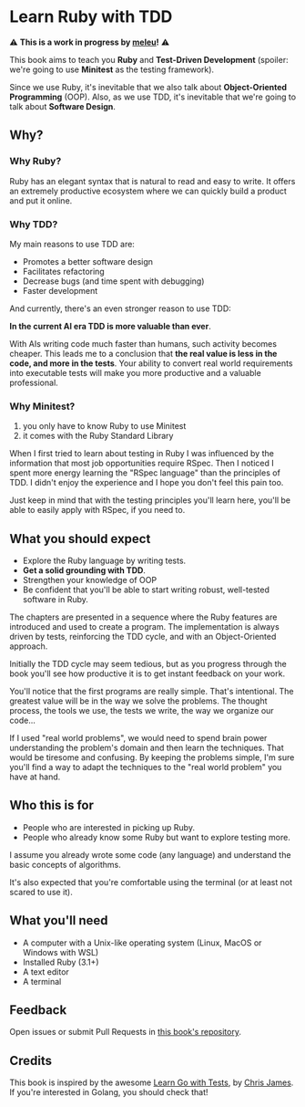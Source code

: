 # Learn Ruby with TDD

⚠ **This is a work in progress by [meleu](https://github.com/meleu)!** ⚠

This book aims to teach you **Ruby** and **Test-Driven Development** (spoiler: we're going to use **Minitest** as the testing framework).

Since we use Ruby, it's inevitable that we also talk about **Object-Oriented Programming** (OOP). Also, as we use TDD, it's inevitable that we're going to talk about **Software Design**.

## Why?

### Why Ruby?

Ruby has an elegant syntax that is natural to read and easy to write. It offers an extremely productive ecosystem where we can quickly build a product and put it online.


### Why TDD?

My main reasons to use TDD are:

- Promotes a better software design
- Facilitates refactoring
- Decrease bugs (and time spent with debugging)
- Faster development

And currently, there's an even stronger reason to use TDD:

**In the current AI era TDD is more valuable than ever**.

With AIs writing code much faster than humans, such activity becomes cheaper. This leads me to a conclusion that **the real value is less in the code, and more in the tests**. Your ability to convert real world requirements into executable tests will make you more productive and a valuable professional.

### Why Minitest?

1. you only have to know Ruby to use Minitest
2. it comes with the Ruby Standard Library

When I first tried to learn about testing in Ruby I was influenced by the information that most job opportunities require RSpec. Then I noticed I spent more energy learning the "RSpec language" than the principles of TDD. I didn't enjoy the experience and I hope you don't feel this pain too.

Just keep in mind that with the testing principles you'll learn here, you'll be able to easily apply with RSpec, if you need to.

## What you should expect

- Explore the Ruby language by writing tests.
- **Get a solid grounding with TDD**.
- Strengthen your knowledge of OOP
- Be confident that you'll be able to start writing robust, well-tested software in Ruby.

The chapters are presented in a sequence where the Ruby features are introduced and used to create a program. The implementation is always driven by tests, reinforcing the TDD cycle, and with an Object-Oriented approach.

Initially the TDD cycle may seem tedious, but as you progress through the book you'll see how productive it is to get instant feedback on your work.

You'll notice that the first programs are really simple. That's intentional. The greatest value will be in the way we solve the problems. The thought process, the tools we use, the tests we write, the way we organize our code...

If I used "real world problems", we would need to spend brain power understanding the problem's domain and then learn the techniques. That would be tiresome and confusing. By keeping the problems simple, I'm sure you'll find a way to adapt the techniques to the "real world problem" you have at hand.


## Who this is for

- People who are interested in picking up Ruby.
- People who already know some Ruby but want to explore testing more.

I assume you already wrote some code (any language) and understand the basic concepts of algorithms.

It's also expected that you're comfortable using the terminal (or at least not scared to use it).


## What you'll need

- A computer with a Unix-like operating system (Linux, MacOS or Windows with WSL)
- Installed Ruby (3.1+)
- A text editor
- A terminal


## Feedback

Open issues or submit Pull Requests in [this book's repository](https://github.com/meleu/tdd-ruby).


## Credits

This book is inspired by the awesome [Learn Go with Tests](https://quii.gitbook.io/), by [Chris James](https://quii.dev/). If you're interested in Golang, you should check that!
